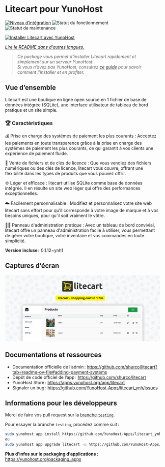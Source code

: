 <!--
Nota bene : ce README est automatiquement généré par <https://github.com/YunoHost/apps/tree/master/tools/readme_generator>
Il NE doit PAS être modifié à la main.
-->

# Litecart pour YunoHost

[![Niveau d’intégration](https://dash.yunohost.org/integration/litecart.svg)](https://ci-apps.yunohost.org/ci/apps/litecart/) ![Statut du fonctionnement](https://ci-apps.yunohost.org/ci/badges/litecart.status.svg) ![Statut de maintenance](https://ci-apps.yunohost.org/ci/badges/litecart.maintain.svg)

[![Installer Litecart avec YunoHost](https://install-app.yunohost.org/install-with-yunohost.svg)](https://install-app.yunohost.org/?app=litecart)

*[Lire le README dans d'autres langues.](./ALL_README.md)*

> *Ce package vous permet d’installer Litecart rapidement et simplement sur un serveur YunoHost.*  
> *Si vous n’avez pas YunoHost, consultez [ce guide](https://yunohost.org/install) pour savoir comment l’installer et en profiter.*

## Vue d’ensemble

Litecart est une boutique en ligne open source en 1 fichier de base de données intégrée (SQLite), une interface utilisateur de tableau de bord pratique et un site simple.

### 🏆 Caractéristiques

💰 Prise en charge des systèmes de paiement les plus courants : Acceptez les paiements en toute transparence grâce à la prise en charge des systèmes de paiement les plus courants, ce qui garantit à vos clients une expérience de paiement fluide.

🔑 Vente de fichiers et de clés de licence : Que vous vendiez des fichiers numériques ou des clés de licence, litecart vous couvre, offrant une flexibilité dans les types de produits que vous pouvez offrir.

⚙️ Léger et efficace : litecart utilise SQLite comme base de données intégrée. Il en résulte un site web léger qui offre des performances exceptionnelles.

☁️ Facilement personnalisable : Modifiez et personnalisez votre site web litecart sans effort pour qu'il corresponde à votre image de marque et à vos besoins uniques, pour qu'il soit vraiment le vôtre.

🧞‍♂️ Panneau d'administration pratique : Avec un tableau de bord convivial, litecart offre un panneau d'administration facile à utiliser, vous permettant de gérer votre boutique, votre inventaire et vos commandes en toute simplicité.


**Version incluse :** 0.1.12~ynh1

## Captures d’écran

![Capture d’écran de Litecart](./doc/screenshots/banner.png)

## Documentations et ressources

- Documentation officielle de l’admin : <https://github.com/shurco/litecart?tab=readme-ov-file#adding-payment-systems>
- Dépôt de code officiel de l’app : <https://github.com/shurco/litecart>
- YunoHost Store : <https://apps.yunohost.org/app/litecart>
- Signaler un bug : <https://github.com/YunoHost-Apps/litecart_ynh/issues>

## Informations pour les développeurs

Merci de faire vos pull request sur la [branche `testing`](https://github.com/YunoHost-Apps/litecart_ynh/tree/testing).

Pour essayer la branche `testing`, procédez comme suit :

```bash
sudo yunohost app install https://github.com/YunoHost-Apps/litecart_ynh/tree/testing --debug
ou
sudo yunohost app upgrade litecart -u https://github.com/YunoHost-Apps/litecart_ynh/tree/testing --debug
```

**Plus d’infos sur le packaging d’applications :** <https://yunohost.org/packaging_apps>

